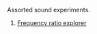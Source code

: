 Assorted sound experiments.

1. [Frequency ratio explorer](https://dfcreative.github.io/audio-experiment/ratio-explorer)

